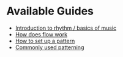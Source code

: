 # Available Guides

- [Introduction to rhythm / basics of music](/guides/rhythm)
- [How does flow work](/guides/flow)
- [How to set up a pattern](/guides/patterns)
- [Commonly used patterning](/guides/common-patterning)